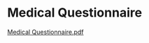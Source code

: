 # Medical Questionnaire

[Medical Questionnaire.pdf](Medical%20Questionnaire%200a17c54e4efd492a8bcc6bd27a5f9de9/Medical_Questionnaire.pdf)